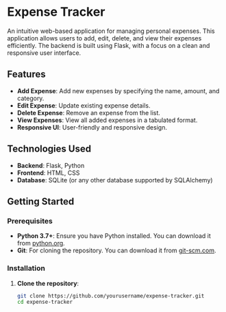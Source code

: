 # Expense Tracker

An intuitive web-based application for managing personal expenses. This application allows users to add, edit, delete, and view their expenses efficiently. The backend is built using Flask, with a focus on a clean and responsive user interface.

## Features

- **Add Expense**: Add new expenses by specifying the name, amount, and category.
- **Edit Expense**: Update existing expense details.
- **Delete Expense**: Remove an expense from the list.
- **View Expenses**: View all added expenses in a tabulated format.
- **Responsive UI**: User-friendly and responsive design.

## Technologies Used

- **Backend**: Flask, Python
- **Frontend**: HTML, CSS
- **Database**: SQLite (or any other database supported by SQLAlchemy)

## Getting Started

### Prerequisites

- **Python 3.7+**: Ensure you have Python installed. You can download it from [python.org](https://www.python.org/downloads/).
- **Git**: For cloning the repository. You can download it from [git-scm.com](https://git-scm.com/downloads).

### Installation

1. **Clone the repository**:
   ```bash
   git clone https://github.com/yourusername/expense-tracker.git
   cd expense-tracker
